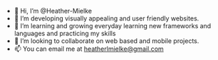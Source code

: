 - 👋 Hi, I’m @Heather-Mielke
- 👀 I’m developing visually appealing and user friendly websites.
- 🌱 I’m learning and growing everyday learning new frameworks and languages and practicing my skills
- 💞️ I’m looking to collaborate on web based and mobile projects.
- 📫 You can email me at heatherlmielke@gmail.com

<!---
Heather-Mielke/Heather-Mielke is a ✨ special ✨ repository because its `README.md` (this file) appears on your GitHub profile.
You can click the Preview link to take a look at your changes.
--->
